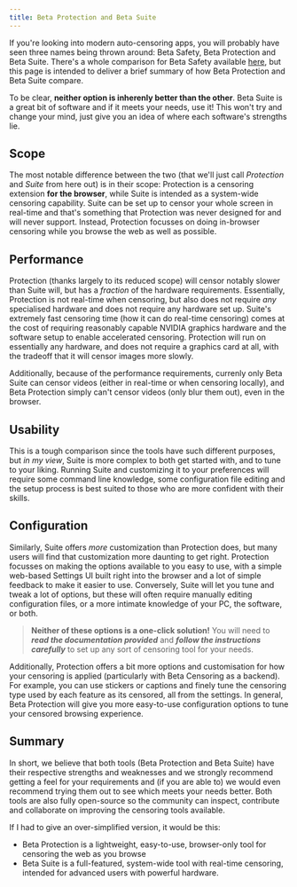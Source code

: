 ```yaml
---
title: Beta Protection and Beta Suite
---
```


If you're looking into modern auto-censoring apps, you will probably have seen three names being thrown around: Beta Safety, Beta Protection and Beta Suite. There's a whole comparison for Beta Safety available [here](./beta-safety.md), but this page is intended to deliver a brief summary of how Beta Protection and Beta Suite compare.

To be clear, **neither option is inherenly better than the other**. Beta Suite is a great bit of software and if it meets your needs, use it! This won't try and change your mind, just give you an idea of where each software's strengths lie.

## Scope

The most notable difference between the two (that we'll just call *Protection* and *Suite* from here out) is in their scope: Protection is a censoring extension **for the browser**, while Suite is intended as a system-wide censoring capability. Suite can be set up to censor your whole screen in real-time and that's something that Protection was never designed for and will never support. Instead, Protection focusses on doing in-browser censoring while you browse the web as well as possible.

## Performance

Protection (thanks largely to its reduced scope) will censor notably slower than Suite will, but has a *fraction* of the hardware requirements. Essentially, Protection is not real-time when censoring, but also does not require *any* specialised hardware and does not require any hardware set up. Suite's extremely fast censoring time (how it can do real-time censoring) comes at the cost of requiring reasonably capable NVIDIA graphics hardware and the software setup to enable accelerated censoring. Protection will run on essentially any hardware, and does not require a graphics card at all, with the tradeoff that it will censor images more slowly.

Additionally, because of the performance requirements, currenly only Beta Suite can censor videos (either in real-time or when censoring locally), and Beta Protection simply can't censor videos (only blur them out), even in the browser.

## Usability

This is a tough comparison since the tools have such different purposes, but *in my view*, Suite is more complex to both get started with, and to tune to your liking. Running Suite and customizing it to your preferences will require some command line knowledge, some configuration file editing and the setup process is best suited to those who are more confident with their skills.

## Configuration

Similarly, Suite offers *more* customization than Protection does, but many users will find that customization more daunting to get right. Protection focusses on making the options available to you easy to use, with a simple web-based Settings UI built right into the browser and a lot of simple feedback to make it easier to use. Conversely, Suite will let you tune and tweak a lot of options, but these will often require manually editing configuration files, or a more intimate knowledge of your PC, the software, or both.

> **Neither of these options is a one-click solution!** You will need to ***read the documentation provided*** and ***follow the instructions carefully*** to set up any sort of censoring tool for your needs.

Additionally, Protection offers a bit more options and customisation for how your censoring is applied (particularly with Beta Censoring as a backend). For example, you can use stickers or captions and finely tune the censoring type used by each feature as its censored, all from the settings. In general, Beta Protection will give you more easy-to-use configuration options to tune your censored browsing experience.

## Summary

In short, we believe that both tools (Beta Protection and Beta Suite) have their respective strengths and weaknesses and we strongly recommend getting a feel for your requirements and (if you are able to) we would even recommend trying them out to see which meets your needs better. Both tools are also fully open-source so the community can inspect, contribute and collaborate on improving the censoring tools available.

If I had to give an over-simplified version, it would be this:

- Beta Protection is a lightweight, easy-to-use, browser-only tool for censoring the web as you browse
- Beta Suite is a full-featured, system-wide tool with real-time censoring, intended for advanced users with powerful hardware.
